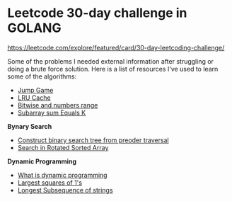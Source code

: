 # Leetcode 30-day challenge in GOLANG

https://leetcode.com/explore/featured/card/30-day-leetcoding-challenge/

Some of the problems I needed external information after struggling or doing a brute force solution.
Here is a list of resources I've used to learn some of the algorithms:

- [Jump Game](https://www.youtube.com/watch?v=Zb4eRjuPHbM)
- [LRU Cache](https://www.youtube.com/watch?v=NDpwj0VWz1U)
- [Bitwise and numbers range](https://www.youtube.com/watch?v=-qrpJykY2gE)
- [Subarray sum Equals K](https://www.youtube.com/watch?v=AmlVSNBHzJg&t=459s)

**Bynary Search**
- [Construct binary search tree from preoder traversal ](https://www.youtube.com/watch?v=9sw8RRsBw6s)
- [Search in Rotated Sorted Array](https://www.youtube.com/watch?v=r6BDI1vAUT4)

**Dynamic Programming**
- [What is dynamic programming](https://www.youtube.com/watch?v=vYquumk4nWw)
- [Largest squares of 1's](https://www.youtube.com/watch?v=FO7VXDfS8Gk)
- [Longest Subsequence of strings](https://www.youtube.com/watch?v=ASoaQq66foQ)
